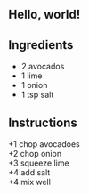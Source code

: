 ## Hello, world!

## Ingredients

* 2 avocados
* 1 lime
* 1 onion
* 1 tsp salt

## Instructions

+1 chop avocadoes  
+2 chop onion  
+3 squeeze lime  
+4 add salt  
+4 mix well  

